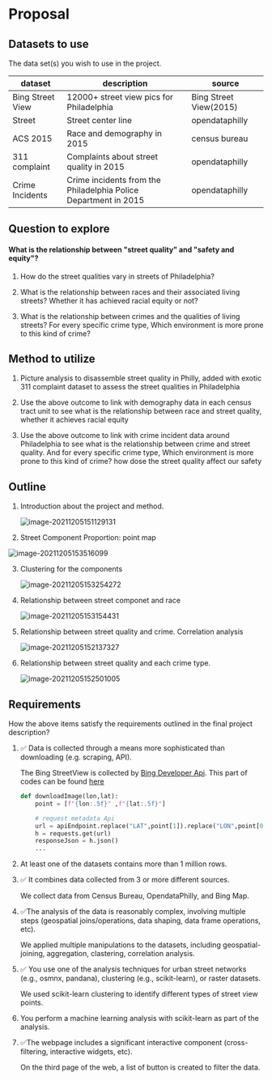 # Proposal


## Datasets to use

The data set(s) you wish to use in the project.

| dataset          | description                                                  | source                 |
| ---------------- | ------------------------------------------------------------ | ---------------------- |
| Bing Street View | 12000+ street view pics for Philadelphia                     | Bing Street View(2015) |
| Street           | Street center line                                           | opendataphilly         |
| ACS 2015         | Race and demography in 2015                                  | census bureau          |
| 311 complaint    | Complaints about street quality in 2015                      | opendataphilly         |
| Crime Incidents  | Crime incidents from the Philadelphia Police Department in 2015 | opendataphilly         |



## Question to explore

#### What is the relationship between "street quality" and "safety and equity"?

1. How do the street qualities vary in streets of Philadelphia?

2. What is the relationship between races and their associated living streets? Whether it has achieved racial equity or not?

3. What is the relationship between crimes and the qualities of living streets? For every specific crime type, Which environment is more prone to this kind of crime? 

   

## Method to utilize

1. Picture analysis to disassemble street quality in Philly, added with exotic 311 complaint dataset to assess the street qualities in Philadelphia

2. Use the above outcome to link with demography data in each census tract unit to see what is the relationship between race and street quality, whether it achieves racial equity

3. Use the above outcome to link with crime incident data around Philadelphia to see what is the relationship between crime and street quality. And for every specific crime type, Which environment is more prone to this kind of crime? how dose the street quality affect our safety



## Outline

1. Introduction about the project and method.

   ![image-20211205151129131](C:/Users/shaun/AppData/Roaming/Typora/typora-user-images/image-20211205151129131.png)

2.  Street Component Proportion: point map

   ![image-20211205153516099](C:/Users/shaun/AppData/Roaming/Typora/typora-user-images/image-20211205153516099.png)

3. Clustering for the components

   ![image-20211205153254272](C:/Users/shaun/AppData/Roaming/Typora/typora-user-images/image-20211205153254272.png)

4. Relationship between street componet and race

   ![image-20211205153154431](C:/Users/shaun/AppData/Roaming/Typora/typora-user-images/image-20211205153154431.png)

5. Relationship between street quality and crime. Correlation analysis

   ![image-20211205152137327](C:/Users/shaun/AppData/Roaming/Typora/typora-user-images/image-20211205152137327.png)

6. Relationship between street quality and each crime type.

   ![image-20211205152501005](C:/Users/shaun/AppData/Roaming/Typora/typora-user-images/image-20211205152501005.png)

## Requirements

How the above items satisfy the requirements outlined in the final project description?

1. ✅ Data is collected through a means more sophisticated than downloading (e.g. scraping, API).

    The Bing StreetView is collected by [Bing Developer Api](https://www.microsoft.com/en-us/maps/choose-your-bing-maps-api). This part of codes can be found [here](./data/streetview/streetViewDownloader.ipynb)

    ```python
    def downloadImage(lon,lat):
        point = [f"{lon:.5f}" ,f"{lat:.5f}"]

        # request metadata Api
        url = apiEndpoint.replace("LAT",point[1]).replace("LON",point[0])
        h = requests.get(url)
        responseJson = h.json()
        ...    
    ```

1. At least one of the datasets contains more than 1 million rows.

1. ✅ It combines data collected from 3 or more different sources.

    We collect data from Census Bureau, OpendataPhilly, and Bing Map.

1. ✅The analysis of the data is reasonably complex, involving multiple steps (geospatial joins/operations, data shaping, data frame operations, etc).

    We applied multiple manipulations to the datasets, including geospatial-joining, aggregation, clastering, correlation analysis.

1. ✅ You use one of the analysis techniques for urban street networks (e.g., osmnx, pandana), clustering (e.g., scikit-learn), or raster datasets.

    We used scikit-learn clustering to identify different types of street view points.

1. You perform a machine learning analysis with scikit-learn as part of the analysis.

1. ✅The webpage includes a significant interactive component (cross-filtering, interactive widgets, etc).

    On the third page of the web, a list of button is created to filter the data.
